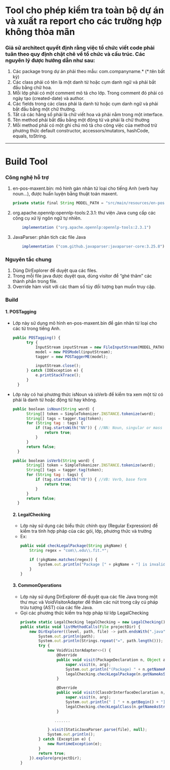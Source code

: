 # Tool cho phép kiểm tra toàn bộ dự án và xuất ra report cho các trường hợp không thỏa mãn
### Giả sử architect quyết định rằng việc tổ chức viết code phải tuân theo quy định chặt chẽ về tổ chức và cấu trúc. Các nguyên lý được hướng dẫn như sau:
1. Các package trong dự án phải theo mẫu: com.companyname.* (*:tên bất kỳ)
2. Các class phải có tên là một danh từ hoặc cụm danh ngữ và phải bắt đầu bằng chữ hoa.
3. Mỗi lớp phải có một comment mô tả cho lớp. Trong comment đó phải có ngày tạo
(created-date) và author.
4. Các fields trong các class phải là danh từ hoặc cụm danh ngữ và phải bắt đầu bằng một
chữ thường.
5. Tất cả các hằng số phải là chữ viết hoa và phải nằm trong một interface.
6. Tên method phải bắt đầu bằng một động từ và phải là chữ thường
7. Mỗi method phải có một ghi chú mô tả cho công việc của method trừ phương thức
default constructor, accessors/mutators, hashCode, equals, toString.

___________
# Build Tool
### Công nghệ hỗ trợ
 1. en-pos-maxent.bin: mô hình gán nhãn từ loại cho tiếng Anh (verb hay noun...), được huấn luyện bằng thuật toán maxent.
    ``` js
    private static final String MODEL_PATH = "src/main/resources/en-pos-maxent.bin";
    ```
 3. org.apache.opennlp:opennlp-tools:2.3.1: thư viện Java cung cấp các công cụ xử lý ngôn ngữ tự nhiên.
    ``` js
        implementation ("org.apache.opennlp:opennlp-tools:2.3.1")
    ```
 5. JavaParser: phân tích các file Java
    ``` js
        implementation ("com.github.javaparser:javaparser-core:3.25.8")
    ```
### Nguyên tắc chung
1. Dùng DirExplorer để duyệt qua các files.
2. Trong mỗi file java được duyệt qua, dùng visitor để “ghé thăm” các thành phần trong file.
3. Override hàm visit với các tham số tùy đối tượng bạn muốn truy cập.
 
### Build
#### 1. POSTagging
- Lớp này sử dụng mô hình en-pos-maxent.bin để gán nhãn từ loại cho các từ trong tiếng Anh.
  ``` js
  public POSTagging() {
        try {
            InputStream inputStream = new FileInputStream(MODEL_PATH); //MODEL_PATH = "src/main/resources/en-pos-maxent.bin"
            model = new POSModel(inputStream);
            tagger = new POSTaggerME(model);

            inputStream.close();
        } catch (IOException e) {
            e.printStackTrace();
        }
    }
  ```
- Lớp này có hai phương thức isNoun và isVerb để kiểm tra xem một từ có phải là danh từ hoặc động từ hay không.
  ``` js
  public boolean isNoun(String word) {
        String[] token = SimpleTokenizer.INSTANCE.tokenize(word);
        String[] tags = tagger.tag(token);
        for (String tag : tags) {
            if (tag.startsWith("NN")) { //NN: Noun, singular or mass
                return true;
            }
        }
        return false;
    }
  ```
  ``` js
  public boolean isVerb(String word) {
        String[] token = SimpleTokenizer.INSTANCE.tokenize(word);
        String[] tags = tagger.tag(token);
        for (String tag : tags) {
            if (tag.startsWith("VB")) { //VB: Verb, base form
                return true;
            }
        }
        return false;
    }
  ```
  #### 2. LegalChecking
  - Lớp này sử dụng các biểu thức chính quy (Regular Expression) để kiểm tra tính hợp pháp của các gói, lớp, phương thức và trường
  - Ex: 
    ``` js
    public void checkLegalPackage(String pkgName) {
        String regex = "com\\.edu\\.fit.*";

        if (!pkgName.matches(regex)) {
            System.out.println("Package [" + pkgName + "] is invalid (must follow 'com.edu.fit.*' (*:anything)) ");
        }
    }
    ```
  #### 3. CommonOperations
  - Lớp này sử dụng DirExplorer để duyệt qua các file Java trong một thư mục và VoidVisitorAdapter để thăm các nút trong cây cú pháp trừu tượng (AST) của các file Java.
  - Gọi các phương thức kiểm tra hợp pháp từ lớp LegalChecking
    ``` js
    private static LegalChecking legalChecking = new LegalChecking();
    public static void listMethodCalls(File projectDir) {
        new DirExplorer((level, path, file) -> path.endsWith(".java"), (level, path, file) -> {
            System.out.println(path);
            System.out.println(Strings.repeat("=", path.length()));
            try {
                new VoidVisitorAdapter<>() {
                    @Override
                    public void visit(PackageDeclaration n, Object arg) {
                        super.visit(n, arg);
                        System.out.println("(Package) " + n.getNameAsString());
                        legalChecking.checkLegalPackage(n.getNameAsString()); //check
                    }

                    @Override
                    public void visit(ClassOrInterfaceDeclaration n, Object arg) {
                        super.visit(n, arg);
                        System.out.println(" [ " + n.getBegin() + "] (Class) " + n.getNameAsString());
                        legalChecking.checkLegalClass(n.getNameAsString(), n); //check
                    }

                   .......

                }.visit(StaticJavaParser.parse(file), null);
                System.out.println();
            } catch (Exception e) {
                new RuntimeException(e);
            }
            return true;
        }).explore(projectDir);
    }
```
